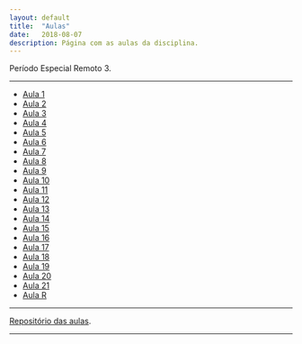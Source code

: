 ```yaml
---
layout: default
title:  "Aulas"
date:   2018-08-07
description: Página com as aulas da disciplina.
---
```


<p class="intro">Período Especial Remoto 3.</p>

---

* [Aula 1][aula1] 
* [Aula 2][aula2]
* [Aula 3][aula3]
* [Aula 4][aula4]
* [Aula 5][aula5]
* [Aula 6][aula6]
* [Aula 7][aula7]
* [Aula 8][aula8]
* [Aula 9][aula9]
* [Aula 10][aula10]
* [Aula 11][aula11]
* [Aula 12][aula12]
* [Aula 13][aula13]
* [Aula 14][aula14]
* [Aula 15][aula15]
* [Aula 16][aula16]
* [Aula 17][aula17]
* [Aula 18][aula18]
* [Aula 19][aula19]
* [Aula 20][aula20]
* [Aula 21][aula21]
* [Aula R][aulaR]

<!--

* [Somatorios][aula2] 




* [Aula 12][aula12]
* [Aula 13][aula13]
* [Aula 14][aula14]

-->
---

[Repositório das aulas][maf105-gh].

---

[maf105-gh]:https://github.com/maf105
[aula1]:    https://raw.githack.com/maf105/maf105.github.io/master/Aulas_MAF105/Aula1/Aula1.pdf
[aula2]:    https://raw.githack.com/maf105/maf105.github.io/master/Aulas_MAF105/Aula2/Aula2.pdf
[aula3]:    https://raw.githack.com/maf105/maf105.github.io/master/Aulas_MAF105/Aula3/Aula3.pdf
[aula4]:    https://raw.githack.com/maf105/maf105.github.io/master/Aulas_MAF105/Aula4/Aula4.pdf
[aula5]:    https://raw.githack.com/maf105/maf105.github.io/master/Aulas_MAF105/Aula5/Aula5.pdf
[aula6]:    https://raw.githack.com/maf105/maf105.github.io/master/Aulas_MAF105/Aula6/Aula6.pdf
[aula7]:    https://raw.githack.com/maf105/maf105.github.io/master/Aulas_MAF105/Aula7/Aula7.pdf
[aula8]:    https://raw.githack.com/maf105/maf105.github.io/master/Aulas_MAF105/Aula8/Aula8.pdf
[aula9]:    https://raw.githack.com/maf105/maf105.github.io/master/Aulas_MAF105/Aula9/Aula9.pdf
[aula10]:   https://raw.githack.com/maf105/maf105.github.io/master/Aulas_MAF105/Aula10/Aula10.pdf
[aula11]:   https://raw.githack.com/maf105/maf105.github.io/master/Aulas_MAF105/Aula11/Aula11.pdf
[aula12]:    https://raw.githack.com/maf105/maf105.github.io/master/Aulas_MAF105/Aula12/Aula12.pdf
[aula13]:    https://raw.githack.com/maf105/maf105.github.io/master/Aulas_MAF105/Aula13/Aula13.pdf
[aula14]:    https://raw.githack.com/maf105/maf105.github.io/master/Aulas_MAF105/Aula14/Aula14.pdf
[aula15]:    https://raw.githack.com/maf105/maf105.github.io/master/Aulas_MAF105/Aula4/Aula4.pdf
[aula16]:    https://raw.githack.com/maf105/maf105.github.io/master/Aulas_MAF105/Aula16/Aula16.pdf
[aula17]:    https://raw.githack.com/maf105/maf105.github.io/master/Aulas_MAF105/Aula17/Aula17.pdf
[aula18]:    https://raw.githack.com/maf105/maf105.github.io/master/Aulas_MAF105/Aula18/Aula18.pdf
[aula19]:    https://raw.githack.com/maf105/maf105.github.io/master/Aulas_MAF105/Aula19/Aula19.pdf
[aula20]:   https://raw.githack.com/maf105/maf105.github.io/master/Aulas_MAF105/Aula20/Aula20.pdf
[aula21]:    https://raw.githack.com/maf105/maf105.github.io/master/Aulas_MAF105/Aula21/Aula21.pdf

[aulaR]:   https://raw.githack.com/maf105/maf105.github.io/master/Aulas_MAF105/Curso_R/Aula1_Slidy.html



<!--


[aula12]:   https://raw.githack.com/maf105/maf105.github.io/master/Aulas_MAF105/Aula12/Aula12.pdf
[aula13]:   https://raw.githack.com/maf105/maf105.github.io/master/Aulas_MAF105/Aula13/Aula13.pdf
[aula14]:   https://raw.githack.com/maf105/maf105.github.io/master/Aulas_MAF105/Aula14/qui_quad.pdf

-->
